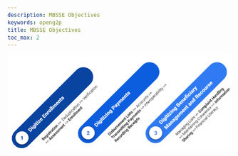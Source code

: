 ```yaml
---
description: MBSSE Objectives
keywords: openg2p
title: MBSSE Objectives
toc_max: 2
---
```



![](./images/05.png)